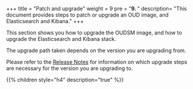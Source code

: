 +++
title = "Patch and upgrade"
weight = 9 
pre = "<b>9. </b>"
description=  "This document provides steps to patch or upgrade an OUD image, and Elasticsearch and Kibana."
+++

This section shows you how to upgrade the OUDSM image, and how to upgrade the Elasticsearch and Kibana stack.

The upgrade path taken depends on the version you are upgrading from.

Please refer to the [Release Notes](../release-notes) for information on which upgrade steps are necessary for the version you are upgrading to.

{{% children style="h4" description="true" %}}

